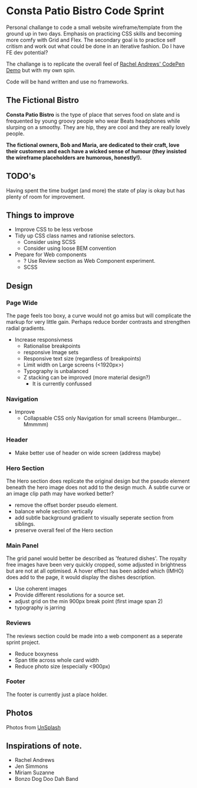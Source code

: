 # Consta Patio Bistro Code Sprint
Personal challange to code a small website wireframe/template from the ground up in two days.  Emphasis on practicing CSS skills and becoming more comfy with Grid and Flex.  The secondary goal is to practice self critism and work out what could be done in an iterative fashion.  Do I have FE dev potential?

The challange is to replicate the overall feel of [Rachel Andrews' CodePen Demo](https://codepen.io/jlengstorf/pen/wvaQXEr) but with my own spin.

Code will be hand written and use no frameworks.  

## The Fictional Bistro
__Consta Patio Bistro__ is the type of place that serves food on slate and is frequented by young groovy people who wear Beats headphones while slurping on a smoothy.  They are hip, they are cool and they are really lovely people.

__The fictional owners, Bob and Maria, are dedicated to their craft, love their customers and each have a wicked sense of humour (they insisted the wireframe placeholders are humorous, honestly!).__

## TODO's

Having spent the time budget (and more) the state of play is okay but has plenty of room for improvement.

## Things to improve
* Improve CSS to be less verbose
* Tidy up CSS class names and rationise selectors.
    * Consider using SCSS
    * Consider using loose BEM convention
* Prepare for Web components
    * ? Use Review section as Web Component experiment.
    * SCSS

## Design

### Page Wide

The page feels too boxy, a curve would not go amiss but will complicate the markup for very little gain.  Perhaps reduce border contrasts and strengthen radial gradients.

* Increase responsivness
    * Rationalise breakpoints
    * responsive Image sets
    * Responsive text size (regardless of breakpoints)
    * Limit width on Large screens (<1920px>)
    * Typography is unbalanced
    * Z stacking can be improved (more material design?)
        * It is currently confussed

### Navigation
* Improve 
    * Collapsable CSS only Navigation for small screens (Hamburger... Mmmmm)

### Header

* Make better use of header on wide screen (address maybe)

### Hero Section
The Hero section does replicate the original design but the pseudo element beneath the hero image does not add to the design much.  A subtle curve or an image clip path may have worked better?

* remove the offset border pseudo element.
* balance whole section vertically
* add subtle background gradient to visually seperate section from siblings.
* preserve overall feel of the Hero section


### Main Panel
The grid panel would better be described as 'featured dishes'.  The royalty free images have been very quickly cropped, some adjusted in brightness but are not at all optimised.  A hover effect has been added which (IMHO) does add to the page, it would display the dishes description.

* Use coherent images
* Provide different resolutions for a source set.
* adjust grid on the min 900px break point (first image span 2)
* typography is jarring

### Reviews

The reviews section could be made into a web component as a seperate sprint project.

* Reduce boxyness
* Span title across whole card width
* Reduce photo size (especially <900px) 

### Footer

The footer is currently just a place holder.

## Photos
Photos from [UnSplash](https://unsplash.com/)


## Inspirations of note.

* Rachel Andrews
* Jen Simmons
* Miriam Suzanne
* Bonzo Dog Doo Dah Band